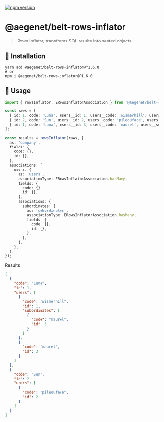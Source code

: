 [![npm version](https://img.shields.io/npm/v/@aegenet/belt-rows-inflator.svg)](https://www.npmjs.com/package/@aegenet/belt-rows-inflator)
<br>

# @aegenet/belt-rows-inflator

> Rows Inflator, transforms SQL results into nested objects

## 💾 Installation

```shell
yarn add @aegenet/belt-rows-inflator@^1.6.0
# or
npm i @aegenet/belt-rows-inflator@^1.6.0
```

## 📝 Usage

```typescript
import { rowsInflator, ERowsInflatorAssociation } from '@aegenet/belt-rows-inflator';

const raws = [
  { id: 1, code: 'Luna', users__id: 1, users__code: 'wismerhill', users__subordinates__id: 3, users__subordinates__code: 'maurel' },
  { id: 2, code: 'Sun', users__id: 2, users__code: 'pileouface', users__subordinates__id: null, users__subordinates__code: null },
  { id: 1, code: 'Luna', users__id: 3, users__code: 'maurel', users__subordinates__id: null, users__subordinates__code: null },
];

const results = rowsInflator(raws, {
  as: 'company',
  fields: {
    code: {},
    id: {},
  },
  associations: {
    users: {
      as: 'users',
      associationType: ERowsInflatorAssociation.hasMany,
      fields: {
        code: {},
        id: {},
      },
      associations: {
        subordinates: {
          as: 'subordinates',
          associationType: ERowsInflatorAssociation.hasMany,
          fields: {
            code: {},
            id: {},
          },
        },
      },
    },
  },
});

```

Results

```json
[
  {
    "code": "Luna",
    "id": 1,
    "users": [
      {
        "code": "wismerhill",
        "id": 1,
        "subordinates": [
          {
            "code": "maurel",
            "id": 3
          }
        ]
      },
      {
        "code": "maurel",
        "id": 3
      }
    ]
  },
  {
    "code": "Sun",
    "id": 2,
    "users": [
      {
        "code": "pileouface",
        "id": 2
      }
    ]
  }
]
```

